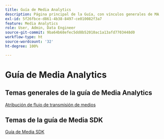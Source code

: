 ```yaml
---
title: Guía de Media Analytics
description: Página principal de la Guía, con vínculos generales de MA y vínculos específicos de SDK.
exl-id: 5f26fbce-d861-4b38-8497-ce010082f3a7
feature: Media Analytics
role: User, Admin, Data Engineer
source-git-commit: 9ba64b68efec5dd8b52010ac1a13afd7703448d0
workflow-type: ht
source-wordcount: '32'
ht-degree: 100%

---
```


# Guía de Media Analytics

## Temas generales de la guía de Media Analytics

[Atribución de flujo de transmisión de medios](/help/use-cases/media-analytics-cookbook/media-dimensions.md)

## Temas de la guía de Media SDK

[Guía de Media SDK](/help/use-cases/cookbook/sdk-cookbook-overview.md)
